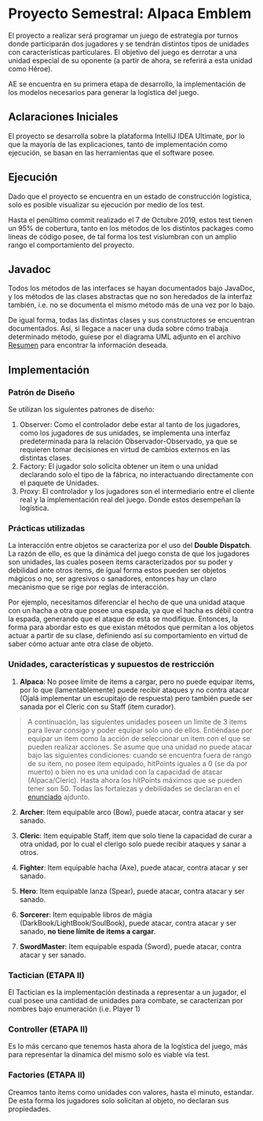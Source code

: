 # Proyecto Semestral: Alpaca Emblem

El proyecto a realizar será programar un juego de estrategia por turnos donde participarán dos jugadores y
se tendrán distintos tipos de unidades con caracterı́sticas particulares. El objetivo del juego es derrotar a
una unidad especial de su oponente (a partir de ahora, se referirá a esta unidad como Héroe).

AE se encuentra en su primera etapa de desarrollo, la implementación de los modelos necesarios para generar la logística del juego.

## Aclaraciones Iniciales

El proyecto se desarrolla sobre la plataforma IntelliJ IDEA Ultimate, por lo que la mayoría de las explicaciones, tanto de implementación como ejecución, se basan en las herramientas que el software posee.

## Ejecución

Dado que el proyecto se encuentra en un estado de construcción logística, solo es posible visualizar su ejecución por medio de los test.

Hasta el penúltimo commit realizado el 7 de Octubre 2019, estos test tienen un 95% de cobertura, tanto en los métodos de los distintos packages como líneas de código posee, de tal forma los test vislumbran con un amplio rango el comportamiento del proyecto.

## Javadoc

Todos los métodos de las interfaces se hayan documentados bajo JavaDoc, y los métodos de las clases abstractas que no son heredados de la interfaz también, i.e. no se documenta el mismo método más de una vez por lo bajo.

De igual forma, todas las distintas clases y sus constructores se encuentran documentados. Así, si llegace a nacer una duda sobre cómo trabaja determinado método, guíese por el diagrama UML adjunto en el archivo [Resumen](https://github.com/SanquirinoB/MDP_Alpaca_Emblem/blob/master/Resumen_UML.pdf) para encontrar la información deseada.

##  Implementación

### Patrón de Diseño

Se utilizan los siguientes patrones de diseño:

1. Observer: Como el controlador debe estar al tanto de los jugadores, como los jugadores de sus unidades, se implementa una interfaz predeterminada para la relación Observador-Observado, ya que se requieren tomar decisiones en virtud de cambios externos en las distintas clases.
2. Factory: El jugador solo solicita obtener un item o una unidad declarando solo el tipo de la fábrica, no interactuando directamente con el paquete de Unidades.
3. Proxy: El controlador y los jugadores son el intermediario entre el cliente real y la implementación real del juego. Donde estos desempeñan la logística.

### Prácticas utilizadas

La interacción entre objetos se caracteriza por el uso del **Double Dispatch**. La razón de ello, es que la dinámica del juego consta de que los jugadores son unidades, las cuales poseen items caracterizados por su poder y debilidad ante otros items, de igual forma estos pueden ser objetos mágicos o no, ser agresivos o sanadores, entonces hay un claro mecanismo que se rige por reglas de interacción.

Por ejemplo, necesitamos diferenciar el hecho de que una unidad ataque con un hacha a otra que posee una espada, ya que el hacha es débil contra la espada, generando que el ataque de esta se modifique. Entonces, la forma para abordar esto es que existan métodos que permitan a los objetos actuar a partir de su clase, definiendo así su comportamiento en virtud de saber cómo actuar ante otra clase de objeto.

### Unidades, características y supuestos de restricción

1. **Alpaca**: No posee límite de items a cargar, pero no puede equipar items, por lo que (lamentablemente) puede recibir ataques y no contra atacar (Ojalá implementar un escupitajo de respuesta) pero también puede ser sanada por el Cleric con su Staff (item curador).

> A continuación, las siguientes unidades poseen un límite de 3 items para llevar consigo y poder equipar solo uno de ellos. Entiéndase por equipar un item como la acción de seleccionar un item con el que se pueden realizar acciones. Se asume que una unidad no puede atacar bajo las siguientes condiciones: cuando se encuentra fuera de rango de su item, no posee item equipado, hitPoints iguales a 0 (se da por muerto) o bien no es una unidad con la capacidad de atacar (Alpaca/Cleric). Hasta ahora los hitPoints máximos que se pueden tener son 50. Todas las fortalezas y debilidades se declaran en el [enunciado](https://github.com/SanquirinoB/MDP_Alpaca_Emblem/blob/master/Protecto_Parte_1.pdf) ajdunto.

2. **Archer**: Item equipable arco (Bow), puede atacar, contra atacar y ser sanado.

3. **Cleric**: Item equipable Staff, item que solo tiene la capacidad de curar a otra unidad, por lo cual el clerigo solo puede recibir ataques y sanar a otros.

4. **Fighter**: Item equipable hacha (Axe), puede atacar, contra atacar y ser sanado.

5. **Hero**: Item equipable lanza (Spear), puede atacar, contra atacar y ser sanado.

6. **Sorcerer**: Item equipable libros de mágia (DarkBook/LightBook/SoulBook), puede atacar, contra atacar y ser sanado, **no tiene límite de items a cargar**.

7. **SwordMaster**: Item equipable espada (Sword), puede atacar, contra atacar y ser sanado.

### Tactician (ETAPA II)

El Tactician es la implementación destinada a representar a un jugador, el cual posee una cantidad de unidades para combate, se caracterizan por nombres bajo enumeración (i.e. Player 1)

### Controller (ETAPA II)

Es lo más cercano que tenemos hasta ahora de la logística del juego, más para representar la dinamica del mismo solo es viable vía test.

### Factories (ETAPA II)

Creamos tanto items como unidades con valores, hasta el minuto, estandar. De esta forma los jugadores solo solicitan al objeto, no declaran sus propiedades.
